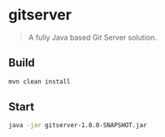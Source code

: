 # gitserver

> A fully Java based Git Server solution.

## Build

``` bash
mvn clean install
```

## Start

``` bash
java -jar gitserver-1.0.0-SNAPSHOT.jar
```